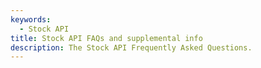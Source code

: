 ```yaml
---
keywords:
  - Stock API
title: Stock API FAQs and supplemental info
description: The Stock API Frequently Asked Questions.
---
```

